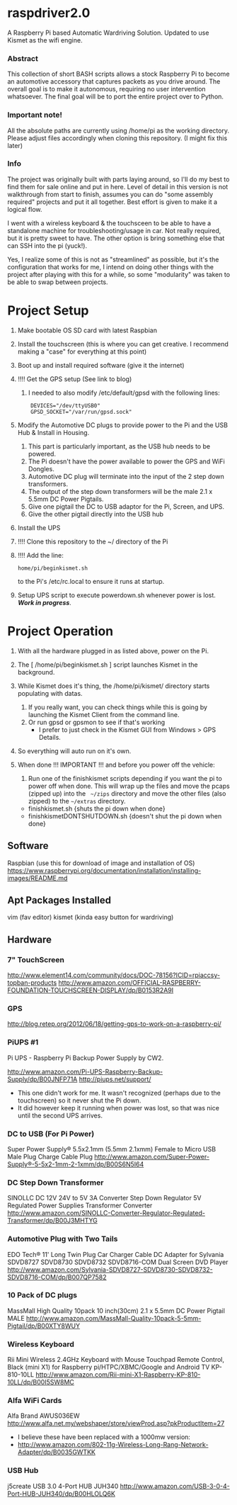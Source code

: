 # raspdriver2.0
A Raspberry Pi based Automatic Wardriving Solution.
Updated to use Kismet as the wifi engine.




### Abstract

This collection of short BASH scripts allows a stock Raspberry Pi to become an automotive accessory that captures packets as you drive around.  The overall goal is to make it autonomous, requiring no user intervention whatsoever.  The final goal will be to port the entire project over to Python.

### Important note!

All the absolute paths are currently using /home/pi as the working directory.  Please adjust files accordingly when cloning this repository. (I might fix this later)



### Info

The project was originally built with parts laying around, so I'll do my best to find them for sale online and put in here.  Level of detail in this version is not walkthrough from start to finish, assumes you can do "some assembly required" projects and put it all together.  Best effort is given to make it a logical flow.

I went with a wireless keyboard & the touchsceen to be able to have a standalone machine for troubleshooting/usage in car.  Not really required, but it is pretty sweet to have.  The other option is bring something else that can SSH into the pi (yuck!). 

Yes, I realize some of this is not as "streamlined" as possible, but it's the configuration that works for me, I intend on doing other things with the project after playing with this for a while, so some "modularity" was taken to be able to swap between projects.



# Project Setup

1. Make bootable OS SD card with latest Raspbian
2. Install the touchscreen (this is where you can get creative.  I recommend making a "case" for everything at this point)
3. Boot up and install required software (give it the internet)

4. !!!!
   Get the GPS setup (See link to blog)
    1. I needed to also modify /etc/default/gpsd with the following lines:
    ```
        DEVICES="/dev/ttyUSB0"
        GPSD_SOCKET="/var/run/gpsd.sock"
    ```
    
5. Modify the Automotive DC plugs to provide power to the Pi and the USB Hub & Install in Housing.
    1. This part is particularly important, as the USB hub needs to be powered.
    2. The Pi doesn't have the power available to power the GPS and WiFi Dongles.
    3. Automotive DC plug will terminate into the input of the 2 step down transformers.
    4. The output of the step down transformers will be the male 2.1 x 5.5mm DC Power Pigtails.
    5. Give one pigtail the DC to USB adaptor for the Pi, Screen, and UPS.
    6. Give the other pigtail directly into the USB hub

6. Install the UPS

7. !!!!
   Clone this repository to the ~/ directory of the Pi
8. !!!!
    Add the line: 
    ```
    home/pi/beginkismet.sh
    ```
    to the Pi's /etc/rc.local to ensure it runs at startup.

9. Setup UPS script to execute powerdown.sh whenever power is lost. **_Work in progress_**.



# Project Operation

1. With all the hardware plugged in as listed above, power on the Pi.
2. The [ /home/pi/beginkismet.sh ] script launches Kismet in the background.
3. While Kismet does it's thing, the /home/pi/kismet/ directory starts populating with datas.


   1. If you really want, you can check things while this is going by launching the Kismet Client from the command line.
   2. Or run gpsd or gpsmon to see if that's working 
       * I prefer to just check in the Kismet GUI from Windows > GPS Details.


4. So everything will auto run on it's own.

5. When done !!! IMPORTANT !!! and before you power off the vehicle:

   1.  Run one of the finishkismet scripts depending if you want the pi to power off when done.  This
     will wrap up the files and move the pcaps (zipped up) into the 
     ``` ~/zips``` directory and move the other files (also zipped) to the ```~/extras``` directory.
     
      * finishkismet.sh  {shuts the pi down when done}
      * finishkismetDONTSHUTDOWN.sh  {doesn't shut the pi down when done}





## Software

Raspbian (use this for download of image and installation of OS)
https://www.raspberrypi.org/documentation/installation/installing-images/README.md



## Apt Packages Installed

vim (fav editor)
kismet (kinda easy button for wardriving)



## Hardware

### 7" TouchScreen
http://www.element14.com/community/docs/DOC-78156?ICID=rpiaccsy-topban-products
http://www.amazon.com/OFFICIAL-RASPBERRY-FOUNDATION-TOUCHSCREEN-DISPLAY/dp/B0153R2A9I

### GPS
http://blog.retep.org/2012/06/18/getting-gps-to-work-on-a-raspberry-pi/

### PiUPS #1
Pi UPS - Raspberry Pi Backup Power Supply by CW2.

http://www.amazon.com/Pi-UPS-Raspberry-Backup-Supply/dp/B00JNFP71A
http://piups.net/support/

* This one didn't work for me.  It wasn't recognized (perhaps due to the touchscreen) so it never shut the Pi down.
* It did however keep it running when power was lost, so that was nice until the second UPS arrives.

### DC to USB (For Pi Power)
Super Power Supply® 5.5x2.1mm (5.5mm 2.1xmm) Female to Micro USB Male Plug Charge Cable Plug
http://www.amazon.com/Super-Power-Supply®-5-5x2-1mm-2-1xmm/dp/B00S6N5I64


### DC Step Down Transformer
SINOLLC DC 12V 24V to 5V 3A Converter Step Down Regulator 5V Regulated Power Supplies Transformer Converter
http://www.amazon.com/SINOLLC-Converter-Regulator-Regulated-Transformer/dp/B00J3MHTYG

### Automotive Plug with Two Tails
EDO Tech® 11' Long Twin Plug Car Charger Cable DC Adapter for Sylvania SDVD8727 SDVD8730 SDVD8732 SDVD8716-COM Dual Screen DVD Player
http://www.amazon.com/Sylvania-SDVD8727-SDVD8730-SDVD8732-SDVD8716-COM/dp/B007QP7582

### 10 Pack of DC plugs
MassMall High Quality 10pack 10 inch(30cm) 2.1 x 5.5mm DC Power Pigtail MALE
http://www.amazon.com/MassMall-Quality-10pack-5-5mm-Pigtail/dp/B00XTY8WUY

### Wireless Keyboard
Rii Mini Wireless 2.4GHz Keyboard with Mouse Touchpad Remote Control, Black (mini X1) for Raspberry pi/HTPC/XBMC/Google and Android TV KP-810-10LL
http://www.amazon.com/Rii-mini-X1-Raspberry-KP-810-10LL/dp/B00I5SW8MC

### Alfa WiFi Cards
Alfa Brand AWUS036EW
http://www.alfa.net.my/webshaper/store/viewProd.asp?pkProductItem=27
* I believe these have been replaced with a 1000mw version:
* http://www.amazon.com/802-11g-Wireless-Long-Rang-Network-Adapter/dp/B0035GWTKK

### USB Hub
j5create USB 3.0 4-Port HUB JUH340
http://www.amazon.com/USB-3-0-4-Port-HUB-JUH340/dp/B00HLOLQ6K
